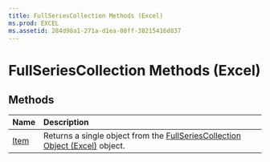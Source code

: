 ```yaml
---
title: FullSeriesCollection Methods (Excel)
ms.prod: EXCEL
ms.assetid: 284d98a1-271a-d1ea-08ff-38215416d837
---
```



# FullSeriesCollection Methods (Excel)

## Methods



|**Name**|**Description**|
|:-----|:-----|
|[Item](fullseriescollection-item-method-excel.md)|Returns a single object from the [FullSeriesCollection Object (Excel)](fullseriescollection-object-excel.md) object.|

